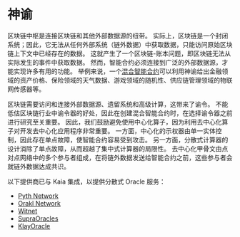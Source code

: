 # 神谕

区块链中枢是连接区块链和其他外部数据源的纽带。 实际上，区块链是一个封闭系统；因此，它无法从任何外部系统（链外数据）中获取数据，只能访问原始区块链上下文中已经存在的数据。 这就产生了一个区块链-账本问题，即区块链无法从实际发生的事件中获取数据。 然而，智能合约必须连接到广泛的外部数据源，才能实现许多有用的功能。 举例来说，一个[混合智能合约](https://chain.link/education-hub/hybrid-smart-contracts)可以利用神谕给出金融领域的资产价格、保险领域的天气数据、游戏领域的随机性、供应链管理领域的物联网传感器等。

区块链需要访问和连接外部数据源、遗留系统和高级计算，这带来了谕令。 不能低估区块链行业中谕令器的好处，因此在创建混合智能合约时，在选择谕令器之前进行研究至关重要。 因此，我们鼓励避免使用中心化算子，因为利用去中心化算子对开发去中心化应用程序非常重要。 一方面，中心化的示权器由单一实体控制，因此存在单点故障，使智能合约容易受到攻击。 另一方面，分散式计算器的设计消除了单点故障，从而超越了集中式计算器的局限性。 去中心化甲骨文由点对点网络中的多个参与者组成，在将链外数据发送给智能合约之前，这些参与者会就链外数据达成共识。

以下提供商已与 Kaia 集成，以提供分散式 Oracle 服务：

- [Pyth Network](https://docs.pyth.network/home)
- [Orakl Network](https://docs.orakl.network)
- [Witnet](https://docs.witnet.io/)
- [SupraOracles](https://supraoracles.com/docs/overview)
- [KlayOracle](https://klayoracle.gitbook.io/v1.0.0/)
